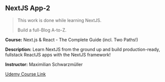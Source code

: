 
## NextJS App-2

> This work is done while learning NextJS.
> 
> Build a full-Blog A-to-Z.

**Course:**  Next.js & React - The Complete Guide (incl. Two Paths!)

**Description:**  Learn NextJS from the ground up and build production-ready, fullstack ReactJS apps with the NextJS framework!

**Instructor:**  Maximilian Schwarzmüller

[Udemy Course Link](https://www.udemy.com/course/nextjs-react-the-complete-guide/)


